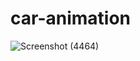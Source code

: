 # car-animation
![Screenshot (4464)](https://user-images.githubusercontent.com/98692376/193458244-7f28f874-2f83-43e6-996a-98f4a85050ae.png)
